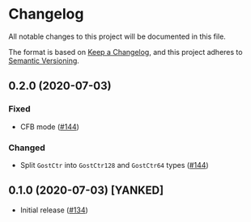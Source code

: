 # Changelog

All notable changes to this project will be documented in this file.

The format is based on [Keep a Changelog](https://keepachangelog.com/en/1.0.0/),
and this project adheres to [Semantic Versioning](https://semver.org/spec/v2.0.0.html).

## 0.2.0 (2020-07-03)
### Fixed
- CFB mode ([#144])

### Changed
- Split `GostCtr` into `GostCtr128` and `GostCtr64` types ([#144])

[#144]: https://github.com/RustCrypto/block-ciphers/pull/144

## 0.1.0 (2020-07-03) [YANKED]
- Initial release ([#134])

[#134]: https://github.com/RustCrypto/block-ciphers/pull/134
